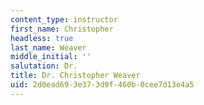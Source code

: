 ```yaml
---
content_type: instructor
first_name: Christopher
headless: true
last_name: Weaver
middle_initial: ''
salutation: Dr.
title: Dr. Christopher Weaver
uid: 2d0ead69-3e37-3d9f-460b-0cee7d13e4a5
---
```

